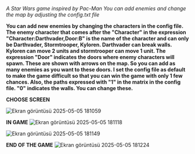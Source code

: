 *A Star Wars game inspired by Pac-Man You can add enemies and change the map by adjusting the config.txt file*

**You can add new enemies by changing the characters in the config file. The enemy character that comes after the "Character" in the expression "Character:Darthvader,Door:B" is the name of the character and can only be Darthvader, Stormtrooper, Kyloren. Darthvader can break walls. Kyloren can move 2 units and stormtrooper can move 1 unit. The expression "Door" indicates the doors where enemy characters will spawn. These are shown with arrows on the map. So you can add as many enemies as you want to these doors. I set the config file as default to make the game difficult so that you can win the game with only 1 few chances. Also, the paths expressed with "1" in the matrix in the config file. "0" indicates the walls. You can change these.**

**CHOOSE SCREEN**

![Ekran görüntüsü 2025-05-05 181059](https://github.com/user-attachments/assets/13380a62-e5f4-42b6-be14-49f393764a68)

**IN GAME**
![Ekran görüntüsü 2025-05-05 181118](https://github.com/user-attachments/assets/249ae57d-fe13-40ce-8c78-0412afb95f29)

![Ekran görüntüsü 2025-05-05 181149](https://github.com/user-attachments/assets/45a5d156-571a-4c3f-9a88-1e7573d86bd0)

**END OF THE GAME**
![Ekran görüntüsü 2025-05-05 181224](https://github.com/user-attachments/assets/77006dc8-6359-48dc-b4ae-1c3bdcdc4ab0)
